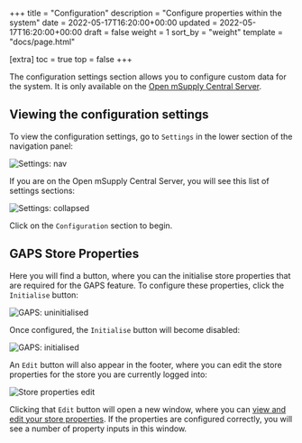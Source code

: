 +++
title = "Configuration"
description = "Configure properties within the system"
date = 2022-05-17T16:20:00+00:00
updated = 2022-05-17T16:20:00+00:00
draft = false
weight = 1
sort_by = "weight"
template = "docs/page.html"

[extra]
toc = true
top = false
+++

The configuration settings section allows you to configure custom data for the system. It is only available on the [Open mSupply Central Server](/docs/getting_started/central).

## Viewing the configuration settings

To view the configuration settings, go to `Settings` in the lower section of the navigation panel:

![Settings: nav](/docs/settings/images/admin_nav.png)

If you are on the Open mSupply Central Server, you will see this list of settings sections:

![Settings: collapsed](/docs/settings/images/settings_collapsed_central.png)

Click on the `Configuration` section to begin.

## GAPS Store Properties

Here you will find a button, where you can the initialise store properties that are required for the GAPS feature. To configure these properties, click the `Initialise` button:

![GAPS: uninitialised](/docs/settings/images/gaps_unconfigured.png)

Once configured, the `Initialise` button will become disabled:

![GAPS: initialised](/docs/settings/images/gaps_configured.png)

An `Edit` button will also appear in the footer, where you can edit the store properties for the store you are currently logged into:

![Store properties edit](/docs/settings/images/store_properties_edit_footer.png)

Clicking that `Edit` button will open a new window, where you can [view and edit your store properties](/docs/manage/facilities/#editing-your-store-properties). If the properties are configured correctly, you will see a number of property inputs in this window.
